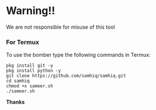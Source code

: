 # Warning!!
 We are not responsible for misuse of this tool 
### For Termux

To use the bomber type the following commands in Termux:
```shell script
pkg install git -y 
pkg install python -y 
git clone https://github.com/samhiq/samhiq.git
cd samhiq
chmod +x sameer.sh
./sameer.sh
```
<strong>Thanks</strong>
